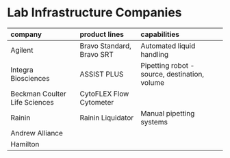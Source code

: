 # Lab Infrastructure Companies

|company|product lines|capabilities|
|:------|:------|:-----------|
|Agilent|Bravo Standard, Bravo SRT|Automated liquid handling|
|Integra Biosciences|ASSIST PLUS|Pipetting robot - source, destination, volume|
|Beckman Coulter Life Sciences|CytoFLEX Flow Cytometer||
|Rainin|Rainin Liquidator|Manual pipetting systems|
|Andrew Alliance|||
|Hamilton|||
